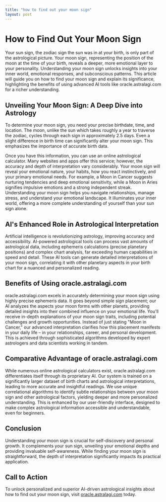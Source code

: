 ```yaml
---
title: "how to find out your moon sign"
layout: post
---
```


# How to Find Out Your Moon Sign

Your sun sign, the zodiac sign the sun was in at your birth, is only part of the astrological picture.  Your moon sign, representing the position of the moon at the time of your birth, reveals a deeper, more emotional layer to your personality. Understanding your moon sign unlocks insights into your inner world, emotional responses, and subconscious patterns.  This article will guide you on how to find your moon sign and explain its significance, highlighting the benefits of using advanced AI tools like oracle.astralagi.com for a richer understanding.

## Unveiling Your Moon Sign: A Deep Dive into Astrology

To determine your moon sign, you need your precise birthdate, time, and location. The moon, unlike the sun which takes roughly a year to traverse the zodiac, cycles through each sign in approximately 2.5 days.  Even a slight difference in birth time can significantly alter your moon sign.  This emphasizes the importance of accurate birth data.

Once you have this information, you can use an online astrological calculator.  Many websites and apps offer this service; however, the accuracy and depth of interpretation vary considerably. Your moon sign will reveal your emotional nature, your habits, how you react instinctively, and your primary emotional needs. For example, a Moon in Cancer suggests nurturing tendencies and deep emotional sensitivity, while a Moon in Aries signifies impulsive emotions and a strong independent streak. Understanding your moon sign helps you navigate relationships, manage stress, and understand your emotional landscape. It illuminates your inner world, offering a more complete understanding of yourself than your sun sign alone.

## AI's Enhanced Role in Astrological Interpretation

Artificial intelligence is revolutionizing astrology, improving accuracy and accessibility. AI-powered astrological tools can process vast amounts of astrological data, including ephemeris calculations (precise planetary positions) and complex chart analysis, far exceeding human capabilities in speed and detail. These AI tools can generate detailed interpretations of your moon sign, correlating it with other planetary aspects in your birth chart for a nuanced and personalized reading.

## Benefits of Using oracle.astralagi.com

oracle.astralagi.com excels in accurately determining your moon sign using highly precise ephemeris data.  It goes beyond simple sign placement; our AI analyzes the aspects your moon forms with other planets, providing detailed insights into their combined influence on your emotional life. You'll receive in-depth explanations of your moon sign traits, including potential challenges and growth opportunities.  Instead of just stating "Moon in Cancer," our advanced interpretation clarifies how this placement manifests in your daily life – in your relationships, career, and personal development.  This is achieved through sophisticated algorithms developed by expert astrologers and data scientists working in tandem.


## Comparative Advantage of oracle.astralagi.com

While numerous online astrological calculators exist, oracle.astralagi.com differentiates itself through its proprietary AI.  Our system is trained on a significantly larger dataset of birth charts and astrological interpretations, leading to more accurate and insightful readings. We use unique correlational algorithms to identify subtle relationships between your moon sign and other astrological factors, yielding deeper and more personalized understanding. This is enhanced by our user-friendly interface, designed to make complex astrological information accessible and understandable, even for beginners.


## Conclusion

Understanding your moon sign is crucial for self-discovery and personal growth.  It complements your sun sign, unveiling your emotional depths and providing invaluable self-awareness. While finding your moon sign is straightforward, the depth of interpretation significantly impacts its practical application.

## Call to Action

To unlock personalized and superior AI-driven astrological insights about how to find out your moon sign, visit [oracle.astralagi.com](https://oracle.astralagi.com) today.
